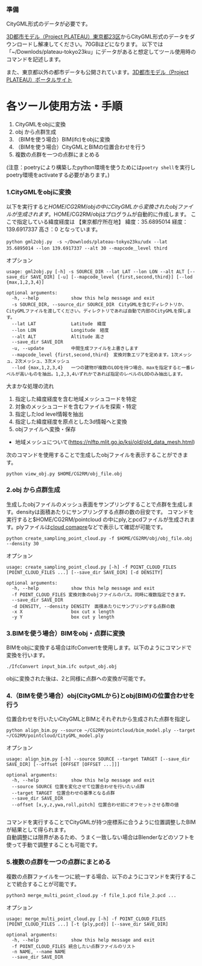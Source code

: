 ### 準備
CityGML形式のデータが必要です。

[3D都市モデル（Project PLATEAU）東京都23区](https://www.geospatial.jp/ckan/dataset/plateau-tokyo23ku)からCityGML形式のデータをダウンロードし解凍してください。70GBほどになります。
以下では「~/Downlods/plateau-tokyo23ku」にデータがあると想定してツール使用時のコマンドを記述します。

また、東京都以外の都市データも公開されています。[3D都市モデル（Project PLATEAU）ポータルサイト](https://www.geospatial.jp/ckan/dataset/plateau)

# 各ツール使用方法・手順
1. CityGMLをobjに変換
2. obj から点群生成
3. （BIMを使う場合）BIM(ifc)をobjに変換 
4. （BIMを使う場合）CityGMLとBIMの位置合わせを行う   
5. 複数の点群を一つの点群にまとめる

(注意：poetryにより構築したpython環境を使うためには`poetry shell`を実行しpoetry環境をactivateする必要があります。)

### 1.CityGMLをobjに変換

以下を実行すると$HOME/CG2RM/obj の中にCityGMLから変換されたobjファイルが生成されます。$HOME/CG2RM/objはプログラムが自動的に作成します。
ここで指定している緯度経度は 【東京都庁所在地】 緯度：35.6895014 経度：139.6917337 高さ：0 となっています。

```
python gml2obj.py　-s ~/Downlods/plateau-tokyo23ku/udx --lat 35.6895014 --lon 139.6917337 --alt 30 --mapcode＿level third
```
オプション
```
usage: gml2obj.py [-h] -s SOURCE_DIR --lat LAT --lon LON --alt ALT [--save_dir SAVE_DIR] [-u] [--mapcode_level {first,second,third}] [--lod {max,1,2,3,4}]

optional arguments:
  -h, --help            show this help message and exit
  -s SOURCE_DIR, --source_dir SOURCE_DIR　CityGMLを含むディレクトリか、CityGMLファイルを渡してください。ディレクトリであれば自動で内部のCityGMLを探します。
  --lat LAT             Latitude　緯度
  --lon LON             Longitude　経度
  --alt ALT             Altitude 高さ
  --save_dir SAVE_DIR   
  -u, --update          中間生成ファイルを上書きします
  --mapcode_level {first,second,third}　変換対象エリアを定めます。1次メッシュ、2次メッシュ、3次メッシュ
  --lod {max,1,2,3,4}   一つの建物が複数のLODを持つ場合、maxを指定すると一番レベルが高いものを抽出。1,2,3,4いずれかであれば指定のレベルのLODのみ抽出します。

```
大まかな処理の流れ
1. 指定した緯度経度を含む地域メッシュコードを特定
2. 対象のメッシュコードを含むファイルを探索・特定
3. 指定したlod level情報を抽出
4. 指定した緯度経度を原点とした3d情報へと変換
5. objファイルへ変換・保存

* 地域メッシュについて(https://nlftp.mlit.go.jp/ksj/old/old_data_mesh.html)



次のコマンドを使用することで生成したobjファイルを表示することができます。
```
python view_obj.py $HOME/CG2RM/obj_file.obj
```

### 2.obj から点群生成
生成したobjファイルのメッシュ表面をサンプリングすることで点群を生成します。densityは面積あたりにサンプリングする点群の数の目安です。
コマンドを実行すると$HOME/CG2RM/pointcloud の中にply,とpcdファイルが生成されます。plyファイルは[cloud comapre](https://www.danielgm.net/cc/)などで表示して確認が可能です。
```
python create_sampling_point_cloud.py -f $HOME/CG2RM/obj/obj_file.obj --density 30
```

オプション
```
usage: create_sampling_point_cloud.py [-h] -f POINT_CLOUD_FILES [POINT_CLOUD_FILES ...] [--save_dir SAVE_DIR] [-d DENSITY]

optional arguments:
  -h, --help            show this help message and exit
  -f POINT_CLOUD_FILES 変換対象のobjファイルのパス。同時に複数指定できます。
  --save_dir SAVE_DIR
  -d DENSITY, --density DENSITY　面積あたりにサンプリングする点群の数
  -x X                  box cut x length
  -y Y                  box cut y length

```


### 3.BIMを使う場合）BIMをobj・点群に変換

BIMをobjに変換する場合はIfcConvertを使用します。以下のようにコマンドで変換を行います。
```
./IfcConvert input_bim.ifc output_obj.obj
```
objに変換された後は、2と同様に点群への変換が可能です。

### 4.（BIMを使う場合）obj(CityGMLから)とobj(BIM)の位置合わせを行う

位置合わせを行いたいCityGMLとBIMとそれぞれから生成された点群を指定し
```
python align_bim.py --source ~/CG2RM/pointcloud/bim_model.ply --target ~/CG2RM/pointcloud/CityGML_model.ply  
```
オプション
```
usage: align_bim.py [-h] --source SOURCE --target TARGET [--save_dir SAVE_DIR] [--offset [OFFSET [OFFSET ...]]]

optional arguments:
  -h, --help            show this help message and exit
  --source SOURCE 位置を変化させて位置合わせを行いたい点群
  --target TARGET　位置合わせの基準となる点群
  --save_dir SAVE_DIR
  --offset [x,y,z,ywa,roll,pitch] 位置合わせ前にオフセットさせる際の値
                        

```
コマンドを実行することでCityGMLが持つ座標系に合うように位置調整したBIMが結果として得られます。  
自動調整には限界があるため、うまく一致しない場合はBlenderなどのソフトを使って手動で調整することも可能です。

### 5.複数の点群を一つの点群にまとめる

複数の点群ファイルを一つに統一する場合、以下のようにコマンドを実行することで統合することが可能です。
````
python3 merge_multi_point_cloud.py -f file_1.pcd file_2.pcd ...
````
オプション
```
usage: merge_multi_point_cloud.py [-h] -f POINT_CLOUD_FILES [POINT_CLOUD_FILES ...] [-t {ply,pcd}] [--save_dir SAVE_DIR]

optional arguments:
  -h, --help            show this help message and exit
  -f POINT_CLOUD_FILES 統合したい点群ファイルのリスト
  -n NAME, --name NAME 
  --save_dir SAVE_DIR

```